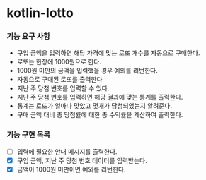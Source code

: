 # kotlin-lotto

### 기능 요구 사항
- 구입 금액을 입력하면 해당 가격에 맞는 로또 개수를 자동으로 구매한다.
- 로또는 한장에 1000원으로 한다.
- 1000원 미만의 금액을 입력했을 경우 예외를 리턴한다.
- 자동으로 구매된 로또를 출력한다
- 지난 주 당첨 번호를 입력할 수 있다.
- 지난 주 당첨 번호를 입력하면 해당 결과에 맞는 통계를 출력한다.
- 통계는 로또가 얼마나 맞았고 몇개가 당첨되었는지 알려준다.
- 구매 금액 대비 총 당첨률에 대한 총 수익률을 계산하여 출력한다.

### 기능 구현 목록
- [ ] 입력에 필요한 안내 메시지를 출력한다.
- [x] 구입 금액, 지난 주 당첨 번호 데이터를 입력받는다.
- [x] 금액이 1000원 미만이면 예외를 리턴한다.
